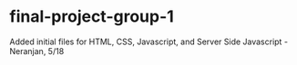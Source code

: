 # final-project-group-1

Added initial files for HTML, CSS, Javascript, and Server Side Javascript - Neranjan, 5/18
